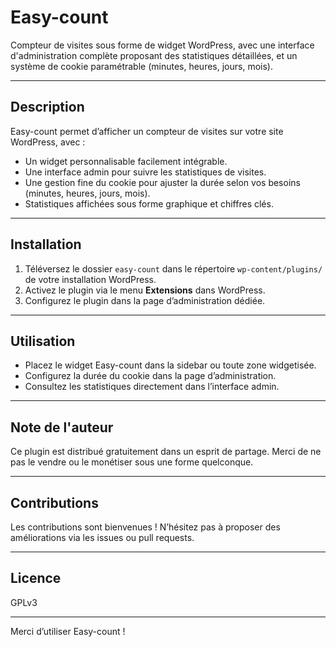 # Easy-count

Compteur de visites sous forme de widget WordPress, avec une interface d'administration complète proposant des statistiques détaillées, et un système de cookie paramétrable (minutes, heures, jours, mois).

---

## Description

Easy-count permet d’afficher un compteur de visites sur votre site WordPress, avec :

- Un widget personnalisable facilement intégrable.
- Une interface admin pour suivre les statistiques de visites.
- Une gestion fine du cookie pour ajuster la durée selon vos besoins (minutes, heures, jours, mois).
- Statistiques affichées sous forme graphique et chiffres clés.

---

## Installation

1. Téléversez le dossier `easy-count` dans le répertoire `wp-content/plugins/` de votre installation WordPress.
2. Activez le plugin via le menu **Extensions** dans WordPress.
3. Configurez le plugin dans la page d’administration dédiée.

---

## Utilisation

- Placez le widget Easy-count dans la sidebar ou toute zone widgetisée.
- Configurez la durée du cookie dans la page d’administration.
- Consultez les statistiques directement dans l’interface admin.

---

## Note de l'auteur

Ce plugin est distribué gratuitement dans un esprit de partage. Merci de ne pas le vendre ou le monétiser sous une forme quelconque.

---

## Contributions

Les contributions sont bienvenues ! N’hésitez pas à proposer des améliorations via les issues ou pull requests.

---

## Licence

GPLv3

---

Merci d’utiliser Easy-count !

